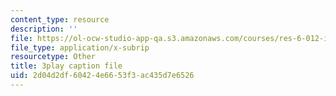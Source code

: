 ```yaml
---
content_type: resource
description: ''
file: https://ol-ocw-studio-app-qa.s3.amazonaws.com/courses/res-6-012-introduction-to-probability-spring-2018/2d04d2df60424e6653f3ac435d7e6526_KSrPJe7y9oA.srt
file_type: application/x-subrip
resourcetype: Other
title: 3play caption file
uid: 2d04d2df-6042-4e66-53f3-ac435d7e6526
---
```

